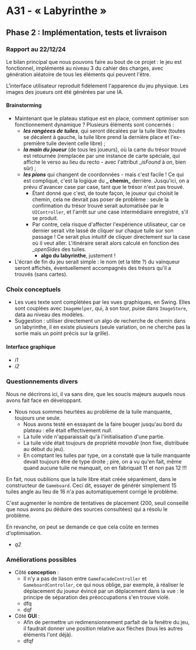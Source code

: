 # A31 - « Labyrinthe »

## Phase 2 : Implémentation, tests et livraison

### Rapport au 22/12/24

Le bilan principal que nous pouvons faire au bout de ce projet : le jeu est fonctionnel, implémenté au niveau 3 du cahier des charges, avec génération aléatoire de tous les éléments qui peuvent l'être.

L'interface utilisateur reproduit fidèlement l'apparence du jeu physique. Les images des joueurs ont été générées par une IA.

#### Brainstorming

- Maintenant que le plateau statique est en place, comment optimiser son fonctionnement dynamique ? Plusieurs éléments sont concernés :
  -  **_les rangéees de tuiles_**, qui seront décalées par la tuile libre (toutes se décalent à gauche, la tuile libre prend la dernière place et l'ex-première tuile devient celle libre) ;
  - **_la main du joueur_** (de tous les joueurs), où la carte du trésor trouvé est retournée (remplacée par une instance de carte spéciale, qui affiche le verso au lieu du recto - avec l'attribut __isFound_ à _on_, bien sûr) ;
  - **_les pions_** qui changent de coordonnées - mais c'est facile ! Ce qui est compliqué, c'est la logique du **_ chemin_** derrière. Jusqu'ici, on a prévu d'avancer case par case, tant que le trésor n'est pas trouvé.
    - Étant donné que c'est, de toute façon, le joueur qui choisit le chemin, cela ne devrait pas poser de problème : seule la confirmation du trésor trouvé serait automatisée par le `UIController`, et l'arrêt sur une case intermédiaire enregistré, s'il se produit.
    - Par contre, cela risque d'affecter l'expérience utilisateur, car ce dernier serait vite lassé de cliquer sur chaque tuile sur son passage ! Ce serait plus intuitif de cliquer directement sur la case où il veut aller. L'itinéraire serait alors calculé en fonction des __openSides_ des tuiles.
      - **algo du labyrinthe**, justement !
- L'écran de fin du jeu serait simple : le nom (et la tête ?) du vainqueur seront affichés, éventuellement accompagnés des trésors qu'il a trouvés (sans cartes).

### Choix conceptuels

- Les vues texte sont complétées par les vues graphiques, en Swing. Elles sont couplées avec `ImageHelper`, qui, à son tour, puise dans `ImageStore`, data au niveau des modèles. 
- Suggestion : utiliser directement un algo de recherche de chemin dans un labyrinthe, il en existe plusieurs (seule variation, on ne cherche pas la sortie mais un point précis sur la grille).

#### Interface graphique

- _i1_
- _i2_

### Questionnements divers

Nous ne décrirons ici, il va sans dire, que les soucis majeurs auquels nous avons fait face en développant.

- Nous nous sommes heurtées au problème de la tuile manquante, toujours une seule.
  - Nous avons testé en essayant de la faire bouger jusqu'au bord du plateau : elle était effectivement _null_.
  - La tuile vide n'apparaissait qu'à l'initialisation d'une partie.
  - La tuile vide était toujours de propriété _movable_ (non fixe, distribuée au début du jeu).
  - En comptant les tuiles par type, on a constaté que la tuile manquante devait toujours être de type droite ; pire, on a vu qu'en fait, même quand aucune tuile ne manquait, on en fabriquait 11 et non pas 12 !!!

En fait, nous oubliions que la tuile libre était créée séparément, dans le constructeur de `Gameboard`. Ceci dit, essayer de générér simplement 15 tuiles angle au lieu de 16 n'a pas automatiquement corrigé le problème.

C'est augmenter le nombre de tentatives de placement (200, seuil conseillé que nous avons pu déduire des sources consultées) qui a résolu le problème.

En revanche, on peut se demande ce que cela coûte en termes d'optimisation.

- _q2_

### Améliorations possibles

- Côté **conception** :
  - Il n'y a pas de liason entre `GameFacadeController` et `GameboardController`, ce qui nous oblige, par exemple, à réaliser le déplacement du joueur évincé par un déplacement dans la vue : le principe de séparation des préoccupations s'en trouve violé.
  - dfq
  - dqf
- Côté **GUI** :
  - Afin de permettre un redimensionnement parfait de la fenêtre du jeu, il faudrait donner une position relative aux flèches (tous les autres éléments l'ont déjà).
  - dfqf
